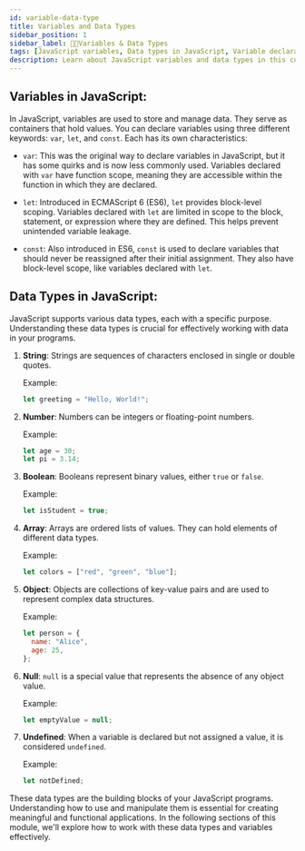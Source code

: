 ```yaml
---
id: variable-data-type
title: Variables and Data Types
sidebar_position: 1
sidebar_label: 🧑‍💻Variables & Data Types
tags: [JavaScript variables, Data types in JavaScript, Variable declaration, String, number, boolean, Array and object in JavaScript, Null and undefined in JavaScript]
description: Learn about JavaScript variables and data types in this comprehensive guide. Understand how to declare variables and work with various data types.
---
```


## Variables in JavaScript:

In JavaScript, variables are used to store and manage data. They serve as containers that hold values. You can declare variables using three different keywords: `var`, `let`, and `const`. Each has its own characteristics:

- `var`: This was the original way to declare variables in JavaScript, but it has some quirks and is now less commonly used. Variables declared with `var` have function scope, meaning they are accessible within the function in which they are declared.

- `let`: Introduced in ECMAScript 6 (ES6), `let` provides block-level scoping. Variables declared with `let` are limited in scope to the block, statement, or expression where they are defined. This helps prevent unintended variable leakage.

- `const`: Also introduced in ES6, `const` is used to declare variables that should never be reassigned after their initial assignment. They also have block-level scope, like variables declared with `let`.

## Data Types in JavaScript:

JavaScript supports various data types, each with a specific purpose. Understanding these data types is crucial for effectively working with data in your programs.

1. **String**: Strings are sequences of characters enclosed in single or double quotes.

   Example:
   ```javascript
   let greeting = "Hello, World!";
   ```

2. **Number**: Numbers can be integers or floating-point numbers.

   Example:
   ```javascript
   let age = 30;
   let pi = 3.14;
   ```

3. **Boolean**: Booleans represent binary values, either `true` or `false`.

   Example:
   ```javascript
   let isStudent = true;
   ```

4. **Array**: Arrays are ordered lists of values. They can hold elements of different data types.

   Example:
   ```javascript
   let colors = ["red", "green", "blue"];
   ```

5. **Object**: Objects are collections of key-value pairs and are used to represent complex data structures.

   Example:
   ```javascript
   let person = {
     name: "Alice",
     age: 25,
   };
   ```

6. **Null**: `null` is a special value that represents the absence of any object value.

   Example:
   ```javascript
   let emptyValue = null;
   ```

7. **Undefined**: When a variable is declared but not assigned a value, it is considered `undefined`.

   Example:
   ```javascript
   let notDefined;
   ```

These data types are the building blocks of your JavaScript programs. Understanding how to use and manipulate them is essential for creating meaningful and functional applications. In the following sections of this module, we'll explore how to work with these data types and variables effectively.
